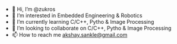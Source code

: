 - 👋 Hi, I’m @zukros
- 👀 I’m interested in Embedded Engineering & Robotics
- 🌱 I’m currently learning  C/C++, Pytho & Image Processing
- 💞️ I’m looking to collaborate on C/C++, Pytho & Image Processing
- 📫 How to reach me akshay.sankle@gmail.com

<!---
zukros/zukros is a ✨ special ✨ repository because its `README.md` (this file) appears on your GitHub profile.
You can click the Preview link to take a look at your changes.
--->
